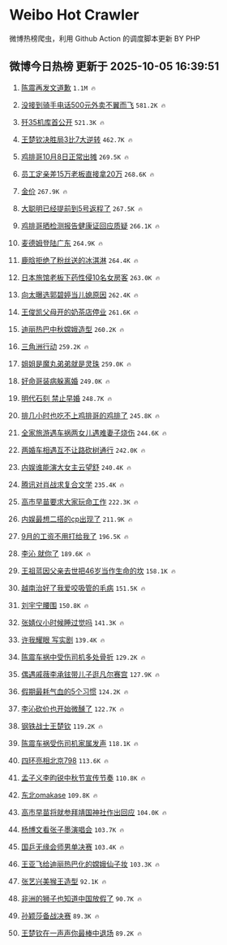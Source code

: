 # Weibo Hot Crawler 



微博热榜爬虫，利用 Github Action 的调度脚本更新 BY PHP 


## 微博今日热榜 更新于 2025-10-05 16:39:51 
1. [陈震再发文道歉](https://s.weibo.com/weibo?q=%23%E9%99%88%E9%9C%87%E5%86%8D%E5%8F%91%E6%96%87%E9%81%93%E6%AD%89%23&t=31&band_rank=1&Refer=top) `1.1M 🔥` 

1. [没接到骑手电话500元外卖不翼而飞](https://s.weibo.com/weibo?q=%23%E6%B2%A1%E6%8E%A5%E5%88%B0%E9%AA%91%E6%89%8B%E7%94%B5%E8%AF%9D500%E5%85%83%E5%A4%96%E5%8D%96%E4%B8%8D%E7%BF%BC%E8%80%8C%E9%A3%9E%23&t=31&band_rank=2&Refer=top) `581.2K 🔥` 

1. [歼35机库首公开](https://s.weibo.com/weibo?q=%23%E6%AD%BC35%E6%9C%BA%E5%BA%93%E9%A6%96%E5%85%AC%E5%BC%80%23&t=31&band_rank=3&Refer=top) `521.3K 🔥` 

1. [王楚钦决胜局3比7大逆转](https://s.weibo.com/weibo?q=%23%E7%8E%8B%E6%A5%9A%E9%92%A6%E5%86%B3%E8%83%9C%E5%B1%803%E6%AF%947%E5%A4%A7%E9%80%86%E8%BD%AC%23&t=31&band_rank=4&Refer=top) `462.7K 🔥` 

1. [鸡排哥10月8日正常出摊](https://s.weibo.com/weibo?q=%23%E9%B8%A1%E6%8E%92%E5%93%A510%E6%9C%888%E6%97%A5%E6%AD%A3%E5%B8%B8%E5%87%BA%E6%91%8A%23&t=31&band_rank=5&Refer=top) `269.5K 🔥` 

1. [员工定亲差15万老板直接拿20万](https://s.weibo.com/weibo?q=%23%E5%91%98%E5%B7%A5%E5%AE%9A%E4%BA%B2%E5%B7%AE15%E4%B8%87%E8%80%81%E6%9D%BF%E7%9B%B4%E6%8E%A5%E6%8B%BF20%E4%B8%87%23&t=31&band_rank=6&Refer=top) `268.6K 🔥` 

1. [金价](https://s.weibo.com/weibo?q=%E9%87%91%E4%BB%B7&t=31&band_rank=7&Refer=top) `267.9K 🔥` 

1. [大聪明已经提前到5号返程了](https://s.weibo.com/weibo?q=%23%E5%A4%A7%E8%81%AA%E6%98%8E%E5%B7%B2%E7%BB%8F%E6%8F%90%E5%89%8D%E5%88%B05%E5%8F%B7%E8%BF%94%E7%A8%8B%E4%BA%86%23&t=31&band_rank=8&Refer=top) `267.5K 🔥` 

1. [鸡排哥晒检测报告健康证回应质疑](https://s.weibo.com/weibo?q=%23%E9%B8%A1%E6%8E%92%E5%93%A5%E6%99%92%E6%A3%80%E6%B5%8B%E6%8A%A5%E5%91%8A%E5%81%A5%E5%BA%B7%E8%AF%81%E5%9B%9E%E5%BA%94%E8%B4%A8%E7%96%91%23&t=31&band_rank=9&Refer=top) `266.1K 🔥` 

1. [麦德姆登陆广东](https://s.weibo.com/weibo?q=%23%E9%BA%A6%E5%BE%B7%E5%A7%86%E7%99%BB%E9%99%86%E5%B9%BF%E4%B8%9C%23&t=31&band_rank=10&Refer=top) `264.9K 🔥` 

1. [鹿晗拒绝了粉丝送的冰淇淋](https://s.weibo.com/weibo?q=%E9%B9%BF%E6%99%97%E6%8B%92%E7%BB%9D%E4%BA%86%E7%B2%89%E4%B8%9D%E9%80%81%E7%9A%84%E5%86%B0%E6%B7%87%E6%B7%8B&t=31&band_rank=11&Refer=top) `264.4K 🔥` 

1. [日本旅馆老板下药性侵10名女房客](https://s.weibo.com/weibo?q=%23%E6%97%A5%E6%9C%AC%E6%97%85%E9%A6%86%E8%80%81%E6%9D%BF%E4%B8%8B%E8%8D%AF%E6%80%A7%E4%BE%B510%E5%90%8D%E5%A5%B3%E6%88%BF%E5%AE%A2%23&t=31&band_rank=12&Refer=top) `263.0K 🔥` 

1. [向太曝选郭碧婷当儿媳原因](https://s.weibo.com/weibo?q=%E5%90%91%E5%A4%AA%E6%9B%9D%E9%80%89%E9%83%AD%E7%A2%A7%E5%A9%B7%E5%BD%93%E5%84%BF%E5%AA%B3%E5%8E%9F%E5%9B%A0&t=31&band_rank=13&Refer=top) `262.4K 🔥` 

1. [王俊凯父母开的奶茶店停业](https://s.weibo.com/weibo?q=%E7%8E%8B%E4%BF%8A%E5%87%AF%E7%88%B6%E6%AF%8D%E5%BC%80%E7%9A%84%E5%A5%B6%E8%8C%B6%E5%BA%97%E5%81%9C%E4%B8%9A&t=31&band_rank=14&Refer=top) `261.6K 🔥` 

1. [迪丽热巴中秋嫦娥造型](https://s.weibo.com/weibo?q=%E8%BF%AA%E4%B8%BD%E7%83%AD%E5%B7%B4%E4%B8%AD%E7%A7%8B%E5%AB%A6%E5%A8%A5%E9%80%A0%E5%9E%8B&t=31&band_rank=15&Refer=top) `260.2K 🔥` 

1. [三角洲行动](https://s.weibo.com/weibo?q=%E4%B8%89%E8%A7%92%E6%B4%B2%E8%A1%8C%E5%8A%A8&t=31&band_rank=16&Refer=top) `259.2K 🔥` 

1. [姐姐是魔丸弟弟就是灵珠](https://s.weibo.com/weibo?q=%E5%A7%90%E5%A7%90%E6%98%AF%E9%AD%94%E4%B8%B8%E5%BC%9F%E5%BC%9F%E5%B0%B1%E6%98%AF%E7%81%B5%E7%8F%A0&t=31&band_rank=17&Refer=top) `259.0K 🔥` 

1. [好命哥装病躲离婚](https://s.weibo.com/weibo?q=%23%E5%A5%BD%E5%91%BD%E5%93%A5%E8%A3%85%E7%97%85%E8%BA%B2%E7%A6%BB%E5%A9%9A%23&t=31&band_rank=18&Refer=top) `249.0K 🔥` 

1. [明代石刻 禁止早婚](https://s.weibo.com/weibo?q=%E6%98%8E%E4%BB%A3%E7%9F%B3%E5%88%BB%20%E7%A6%81%E6%AD%A2%E6%97%A9%E5%A9%9A&t=31&band_rank=19&Refer=top) `248.7K 🔥` 

1. [排几小时也吃不上鸡排哥的鸡排了](https://s.weibo.com/weibo?q=%23%E6%8E%92%E5%87%A0%E5%B0%8F%E6%97%B6%E4%B9%9F%E5%90%83%E4%B8%8D%E4%B8%8A%E9%B8%A1%E6%8E%92%E5%93%A5%E7%9A%84%E9%B8%A1%E6%8E%92%E4%BA%86%23&t=31&band_rank=20&Refer=top) `245.8K 🔥` 

1. [全家旅游遇车祸两女儿遇难妻子烧伤](https://s.weibo.com/weibo?q=%23%E5%85%A8%E5%AE%B6%E6%97%85%E6%B8%B8%E9%81%87%E8%BD%A6%E7%A5%B8%E4%B8%A4%E5%A5%B3%E5%84%BF%E9%81%87%E9%9A%BE%E5%A6%BB%E5%AD%90%E7%83%A7%E4%BC%A4%23&t=31&band_rank=21&Refer=top) `244.6K 🔥` 

1. [两婚车相遇互不让路砍树通行](https://s.weibo.com/weibo?q=%23%E4%B8%A4%E5%A9%9A%E8%BD%A6%E7%9B%B8%E9%81%87%E4%BA%92%E4%B8%8D%E8%AE%A9%E8%B7%AF%E7%A0%8D%E6%A0%91%E9%80%9A%E8%A1%8C%23&t=31&band_rank=22&Refer=top) `242.0K 🔥` 

1. [内娱谁能演大女主云望舒](https://s.weibo.com/weibo?q=%E5%86%85%E5%A8%B1%E8%B0%81%E8%83%BD%E6%BC%94%E5%A4%A7%E5%A5%B3%E4%B8%BB%E4%BA%91%E6%9C%9B%E8%88%92&t=31&band_rank=23&Refer=top) `240.4K 🔥` 

1. [腾讯对肖战求复合文学](https://s.weibo.com/weibo?q=%23%E8%85%BE%E8%AE%AF%E5%AF%B9%E8%82%96%E6%88%98%E6%B1%82%E5%A4%8D%E5%90%88%E6%96%87%E5%AD%A6%23&t=31&band_rank=24&Refer=top) `235.4K 🔥` 

1. [高市早苗要求大家玩命工作](https://s.weibo.com/weibo?q=%23%E9%AB%98%E5%B8%82%E6%97%A9%E8%8B%97%E8%A6%81%E6%B1%82%E5%A4%A7%E5%AE%B6%E7%8E%A9%E5%91%BD%E5%B7%A5%E4%BD%9C%23&t=31&band_rank=25&Refer=top) `222.3K 🔥` 

1. [内娱最想二搭的cp出现了](https://s.weibo.com/weibo?q=%E5%86%85%E5%A8%B1%E6%9C%80%E6%83%B3%E4%BA%8C%E6%90%AD%E7%9A%84cp%E5%87%BA%E7%8E%B0%E4%BA%86&t=31&band_rank=26&Refer=top) `211.9K 🔥` 

1. [9月的工资不用打给我了](https://s.weibo.com/weibo?q=9%E6%9C%88%E7%9A%84%E5%B7%A5%E8%B5%84%E4%B8%8D%E7%94%A8%E6%89%93%E7%BB%99%E6%88%91%E4%BA%86&t=31&band_rank=27&Refer=top) `196.5K 🔥` 

1. [李沁 就你了](https://s.weibo.com/weibo?q=%E6%9D%8E%E6%B2%81%20%E5%B0%B1%E4%BD%A0%E4%BA%86&t=31&band_rank=28&Refer=top) `189.6K 🔥` 

1. [王祖蓝因父亲去世把46岁当作生命的坎](https://s.weibo.com/weibo?q=%E7%8E%8B%E7%A5%96%E8%93%9D%E5%9B%A0%E7%88%B6%E4%BA%B2%E5%8E%BB%E4%B8%96%E6%8A%8A46%E5%B2%81%E5%BD%93%E4%BD%9C%E7%94%9F%E5%91%BD%E7%9A%84%E5%9D%8E&t=31&band_rank=29&Refer=top) `158.1K 🔥` 

1. [越南治好了我爱咬吸管的毛病](https://s.weibo.com/weibo?q=%23%E8%B6%8A%E5%8D%97%E6%B2%BB%E5%A5%BD%E4%BA%86%E6%88%91%E7%88%B1%E5%92%AC%E5%90%B8%E7%AE%A1%E7%9A%84%E6%AF%9B%E7%97%85%23&t=31&band_rank=30&Refer=top) `151.5K 🔥` 

1. [刘宇宁腰围](https://s.weibo.com/weibo?q=%E5%88%98%E5%AE%87%E5%AE%81%E8%85%B0%E5%9B%B4&t=31&band_rank=31&Refer=top) `150.8K 🔥` 

1. [张婧仪小时候睡过觉吗](https://s.weibo.com/weibo?q=%E5%BC%A0%E5%A9%A7%E4%BB%AA%E5%B0%8F%E6%97%B6%E5%80%99%E7%9D%A1%E8%BF%87%E8%A7%89%E5%90%97&t=31&band_rank=32&Refer=top) `141.3K 🔥` 

1. [许我耀眼 写实剧](https://s.weibo.com/weibo?q=%E8%AE%B8%E6%88%91%E8%80%80%E7%9C%BC%20%E5%86%99%E5%AE%9E%E5%89%A7&t=31&band_rank=33&Refer=top) `139.4K 🔥` 

1. [陈震车祸中受伤司机多处骨折](https://s.weibo.com/weibo?q=%23%E9%99%88%E9%9C%87%E8%BD%A6%E7%A5%B8%E4%B8%AD%E5%8F%97%E4%BC%A4%E5%8F%B8%E6%9C%BA%E5%A4%9A%E5%A4%84%E9%AA%A8%E6%8A%98%23&t=31&band_rank=34&Refer=top) `129.2K 🔥` 

1. [偶遇戚薇李承铉带儿子逛凡尔赛宫](https://s.weibo.com/weibo?q=%23%E5%81%B6%E9%81%87%E6%88%9A%E8%96%87%E6%9D%8E%E6%89%BF%E9%93%89%E5%B8%A6%E5%84%BF%E5%AD%90%E9%80%9B%E5%87%A1%E5%B0%94%E8%B5%9B%E5%AE%AB%23&t=31&band_rank=35&Refer=top) `127.9K 🔥` 

1. [假期最耗气血的5个习惯](https://s.weibo.com/weibo?q=%23%E5%81%87%E6%9C%9F%E6%9C%80%E8%80%97%E6%B0%94%E8%A1%80%E7%9A%845%E4%B8%AA%E4%B9%A0%E6%83%AF%23&t=31&band_rank=36&Refer=top) `124.2K 🔥` 

1. [李沁砍价也开始微醺了](https://s.weibo.com/weibo?q=%E6%9D%8E%E6%B2%81%E7%A0%8D%E4%BB%B7%E4%B9%9F%E5%BC%80%E5%A7%8B%E5%BE%AE%E9%86%BA%E4%BA%86&t=31&band_rank=37&Refer=top) `122.7K 🔥` 

1. [钢铁战士王楚钦](https://s.weibo.com/weibo?q=%E9%92%A2%E9%93%81%E6%88%98%E5%A3%AB%E7%8E%8B%E6%A5%9A%E9%92%A6&t=31&band_rank=38&Refer=top) `119.2K 🔥` 

1. [陈震车祸受伤司机家属发声](https://s.weibo.com/weibo?q=%23%E9%99%88%E9%9C%87%E8%BD%A6%E7%A5%B8%E5%8F%97%E4%BC%A4%E5%8F%B8%E6%9C%BA%E5%AE%B6%E5%B1%9E%E5%8F%91%E5%A3%B0%23&t=31&band_rank=39&Refer=top) `118.1K 🔥` 

1. [四环亮相北京798](https://s.weibo.com/weibo?q=%23%E5%9B%9B%E7%8E%AF%E4%BA%AE%E7%9B%B8%E5%8C%97%E4%BA%AC798%23&t=31&band_rank=40&Refer=top) `113.6K 🔥` 

1. [孟子义李昀锐中秋节宣传节奏](https://s.weibo.com/weibo?q=%23%E5%AD%9F%E5%AD%90%E4%B9%89%E6%9D%8E%E6%98%80%E9%94%90%E4%B8%AD%E7%A7%8B%E8%8A%82%E5%AE%A3%E4%BC%A0%E8%8A%82%E5%A5%8F%23&t=31&band_rank=41&Refer=top) `110.8K 🔥` 

1. [东北omakase](https://s.weibo.com/weibo?q=%E4%B8%9C%E5%8C%97omakase&t=31&band_rank=42&Refer=top) `109.8K 🔥` 

1. [高市早苗将就参拜靖国神社作出回应](https://s.weibo.com/weibo?q=%23%E9%AB%98%E5%B8%82%E6%97%A9%E8%8B%97%E5%B0%86%E5%B0%B1%E5%8F%82%E6%8B%9C%E9%9D%96%E5%9B%BD%E7%A5%9E%E7%A4%BE%E4%BD%9C%E5%87%BA%E5%9B%9E%E5%BA%94%23&t=31&band_rank=43&Refer=top) `104.0K 🔥` 

1. [杨博文看张子墨演唱会](https://s.weibo.com/weibo?q=%23%E6%9D%A8%E5%8D%9A%E6%96%87%E7%9C%8B%E5%BC%A0%E5%AD%90%E5%A2%A8%E6%BC%94%E5%94%B1%E4%BC%9A%23&t=31&band_rank=44&Refer=top) `103.7K 🔥` 

1. [国乒无缘会师男单决赛](https://s.weibo.com/weibo?q=%23%E5%9B%BD%E4%B9%92%E6%97%A0%E7%BC%98%E4%BC%9A%E5%B8%88%E7%94%B7%E5%8D%95%E5%86%B3%E8%B5%9B%23&t=31&band_rank=45&Refer=top) `103.4K 🔥` 

1. [王亚飞给迪丽热巴化的嫦娥仙子妆](https://s.weibo.com/weibo?q=%23%E7%8E%8B%E4%BA%9A%E9%A3%9E%E7%BB%99%E8%BF%AA%E4%B8%BD%E7%83%AD%E5%B7%B4%E5%8C%96%E7%9A%84%E5%AB%A6%E5%A8%A5%E4%BB%99%E5%AD%90%E5%A6%86%23&t=31&band_rank=46&Refer=top) `103.3K 🔥` 

1. [张艺兴美猴王造型](https://s.weibo.com/weibo?q=%E5%BC%A0%E8%89%BA%E5%85%B4%E7%BE%8E%E7%8C%B4%E7%8E%8B%E9%80%A0%E5%9E%8B&t=31&band_rank=47&Refer=top) `92.1K 🔥` 

1. [非洲的狮子也知道中国放假了](https://s.weibo.com/weibo?q=%E9%9D%9E%E6%B4%B2%E7%9A%84%E7%8B%AE%E5%AD%90%E4%B9%9F%E7%9F%A5%E9%81%93%E4%B8%AD%E5%9B%BD%E6%94%BE%E5%81%87%E4%BA%86&t=31&band_rank=48&Refer=top) `90.7K 🔥` 

1. [孙颖莎备战决赛](https://s.weibo.com/weibo?q=%E5%AD%99%E9%A2%96%E8%8E%8E%E5%A4%87%E6%88%98%E5%86%B3%E8%B5%9B&t=31&band_rank=49&Refer=top) `89.3K 🔥` 

1. [王楚钦在一声声你最棒中退场](https://s.weibo.com/weibo?q=%E7%8E%8B%E6%A5%9A%E9%92%A6%E5%9C%A8%E4%B8%80%E5%A3%B0%E5%A3%B0%E4%BD%A0%E6%9C%80%E6%A3%92%E4%B8%AD%E9%80%80%E5%9C%BA&t=31&band_rank=50&Refer=top) `89.2K 🔥` 

